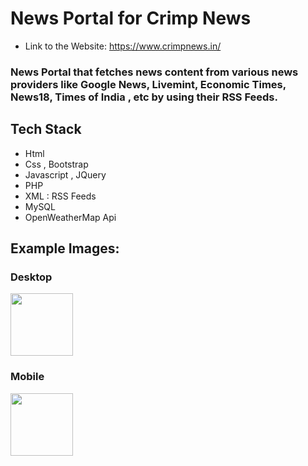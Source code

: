 # News Portal for Crimp News
* Link to the Website: https://www.crimpnews.in/
### News Portal that fetches news content from various news providers like Google News, Livemint, Economic Times, News18, Times of India , etc by using their RSS Feeds.

## Tech Stack
* Html
* Css , Bootstrap
* Javascript , JQuery
* PHP
* XML : RSS Feeds
* MySQL
* OpenWeatherMap Api

## Example Images:

### Desktop
<img src="https://raw.githubusercontent.com/hrithikkothari1234/CrimpNewsPortal/master/images-readme/desktop_view.png" 
width="100" height="100">
### Mobile
<img src="https://raw.githubusercontent.com/hrithikkothari1234/CrimpNewsPortal/master/images-readme/mobile_view.png" 
width="100" height="100">